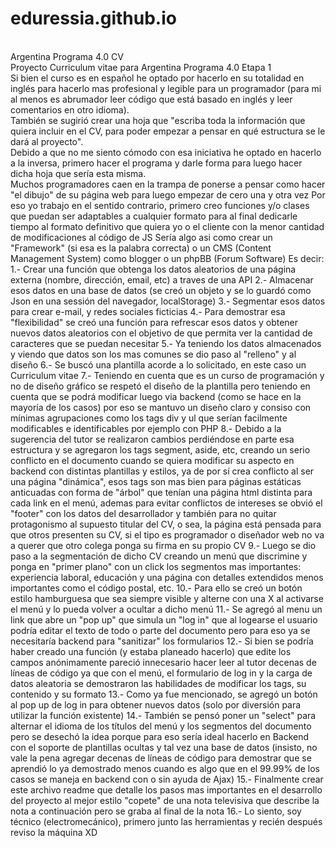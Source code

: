 # eduressia.github.io
<br />
Argentina Programa 4.0 CV<br />
Proyecto Curriculum vitae para Argentina Programa 4.0 Etapa 1<br />
Si bien el curso es en español he optado por hacerlo en su totalidad en inglés para hacerlo mas profesional y legible para un programador (para mi al menos es abrumador leer código que está basado en inglés y leer comentarios en otro idioma).<br />
También se sugirió crear una hoja que "escriba toda la información que quiera incluir en el CV, para poder empezar a pensar en qué estructura se le dará al proyecto".<br />
Debido a que no me siento cómodo con esa iniciativa he optado en hacerlo a la inversa, primero hacer el programa y darle forma para luego hacer dicha hoja que sería esta misma.<br />
Muchos programadores caen en la trampa de ponerse a pensar como hacer "el dibujo" de su página web para luego empezar de cero una y otra vez
Por eso yo trabajo en el sentido contrario, primero creo funciones y/o clases que puedan ser adaptables a cualquier formato para al final dedicarle tiempo al formato definitivo que quiera yo o el cliente con la menor cantidad de modificaciones al código de JS
Sería algo asi como crear un "Framework" (si esa es la palabra correcta) o un CMS (Content Management System) como blogger o un phpBB (Forum Software)
Es decir:
1.- Crear una función que obtenga los datos aleatorios de una página externa (nombre, dirección, email, etc) a traves de una API
2.- Almacenar esos datos en una base de datos (se creó un objeto y se lo guardó como Json en una sessión del navegador, localStorage)
3.- Segmentar esos datos para crear e-mail, y redes sociales ficticias
4.- Para demostrar esa "flexibilidad" se creó una función para refrescar esos datos y obtener nuevos datos aleatorios con el objetivo de que permita ver la cantidad de caracteres que se puedan necesitar
5.- Ya teniendo los datos almacenados y viendo que datos son los mas comunes se dio paso al "relleno" y al diseño
6.- Se buscó una plantilla acorde a lo solicitado, en este caso un Curriculum vitae
7.- Teniendo en cuenta que es un curso de programación y no de diseño gráfico se respetó el diseño de la plantilla pero teniendo en cuenta que se podrá modificar luego via backend (como se hace en la mayoría de los casos) por eso se mantuvo un diseño claro y consiso con mínimas agrupaciones como los tags div y ul que serían facilmente modificables e identificables por ejemplo con PHP
8.- Debido a la sugerencia del tutor se realizaron cambios perdiéndose en parte esa estructura y se agregaron los tags segment, aside, etc, creando un serio conflicto en el documento cuando se quiera modificar su aspecto en backend con distintas plantillas y estilos, ya de por sí crea conflicto al ser una página "dinámica", esos tags son mas bien para páginas estáticas anticuadas con forma de "árbol" que tenían una página html distinta para cada link en el menú, ademas para evitar conflictos de intereses se obvió el "footer" con los datos del desarrollador y también para no quitar protagonismo al supuesto titular del CV, o sea, la página está pensada para que otros presenten su CV, si el tipo es programador o diseñador web no va a querer que otro colega ponga su firma en su propio CV
9.- Luego se dio paso a la segmentación de dicho CV creando un menú que discrimine y ponga en "primer plano" con un click los segmentos mas importantes: experiencia laboral, educación y una página con detalles extendidos menos importantes como el código postal, etc.
10.- Para ello se creó un botón estilo hamburguesa que sea siempre visible y alterne con una X al activarse el menú y lo pueda volver a ocultar a dicho menú
11.- Se agregó al menu un link que abre un "pop up" que simula un "log in" que al logearse el usuario podría editar el texto de todo o parte del documento pero para eso ya se necesitaría backend para "sanitizar" los formularios
12.- Si bien se podría haber creado una función (y estaba planeado hacerlo) que edite los campos anónimamente pareció innecesario hacer leer al tutor decenas de líneas de código ya que con el menú, el formulario de log in y la carga de datos aleatoria se demostraron las habilidades de modificar los tags, su contenido y su formato
13.- Como ya fue mencionado, se agregó un botón al pop up de log in para obtener nuevos datos (solo por diversión para utilizar la función existente)
14.- También se pensó poner un "select" para alternar el idioma de los títulos del menú y los segmentos del documento pero se desechó la idea porque para eso sería ideal hacerlo en Backend con el soporte de plantillas ocultas y tal vez una base de datos (insisto, no vale la pena agregar decenas de líneas de código para demostrar que se aprendió lo ya demostrado menos cuando es algo que en el 99.99% de los casos se maneja en backend con o sin ayuda de Ajax)
15.- Finalmente crear este archivo readme que detalle los pasos mas importantes en el desarrollo del proyecto al mejor estilo "copete" de una nota televisiva que describe la nota a continuación pero se graba al final de la nota
16.- Lo siento, soy técnico (electromecánico), primero junto las herramientas y recién después reviso la máquina XD
